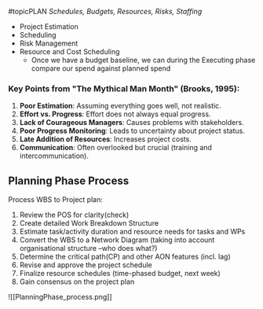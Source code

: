 #topicPLAN
*Schedules, Budgets, Resources, Risks, Staffing*

- Project Estimation
- Scheduling
- Risk Management
- Resource and Cost Scheduling 
	- Once we have a budget baseline, we can during the Executing phase compare our spend against planned spend

### Key Points from "The Mythical Man Month" (Brooks, 1995):
1. **Poor Estimation**: Assuming everything goes well, not realistic.
2. **Effort vs. Progress**: Effort does not always equal progress.
3. **Lack of Courageous Managers**: Causes problems with stakeholders.
4. **Poor Progress Monitoring**: Leads to uncertainty about project status.
5. **Late Addition of Resources**: Increases project costs.
6. **Communication**: Often overlooked but crucial (training and intercommunication).

## Planning Phase Process
Process WBS to Project plan:
1. Review the POS for clarity(check)
2. Create detailed Work Breakdown Structure
3. Estimate task/activity duration and resource needs for tasks and WPs
4. Convert the WBS to a Network Diagram (taking into account organisational structure –who does what?)
5. Determine the critical path(CP) and other AON features (incl. lag)
6. Revise and approve the project schedule
7. Finalize resource schedules (time-phased budget, next week)
8. Gain consensus on the project plan

![[PlanningPhase_process.png]]